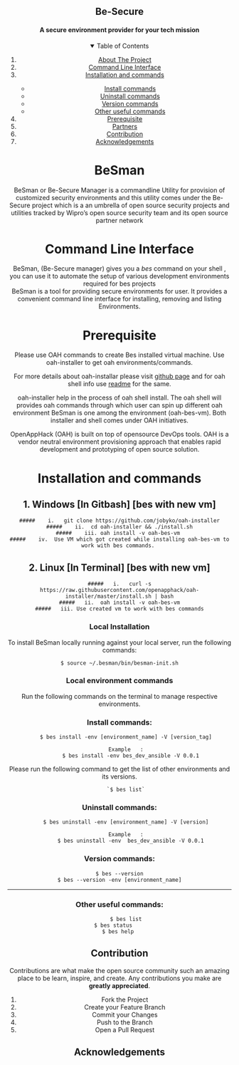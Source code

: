  <h2 align="center">Be-Secure</h2>
   
<p> <center> <h4 align="center"> A secure environment provider for your tech mission </h4> </p>

<!-- TABLE OF CONTENTS -->
<details open="open">
  <summary>Table of Contents</summary>
  <ol>
    <li>
      <a href="#BeSman">About The Project</a>     
    </li>
    <li>
      <a href="#Command-Line-Interface">Command Line Interface</a>
    </li>
    <li><a href="#Installation-and-commands">Installation and commands</a></li>
	       <ul>
        <li><a href="#Install-commands">Install commands</a></li>
	<li><a href="#Uninstall-commands">Uninstall commands</a></li>
        <li><a href="#Version commands">Version commands</a></li>
       <li><a href="#Other useful commands">Other useful commands</a></li>	       
      </ul>
    <li><a href="#Prerequisite">Prerequisite</a></li>
    <li><a href="#Partners">Partners</a></li>
    <li><a href="#Contribution">Contribution</a></li>
    <li><a href="#Acknowledgements">Acknowledgements</a></li>
  </ol>
</details>


<!-- ABOUT THE PROJECT  -->
# BeSman 

BeSman or Be-Secure  Manager is a commandline Utility for provision of customized security environments and this utility comes under the Be-Secure project which is a an umbrella of open source security projects and utilities tracked by Wipro’s open source security team and its open source partner network


<!-- GETTING STARTED -->
# Command Line Interface
BeSman, (Be-Secure manager) gives you a *bes* command on your shell , you can use it to automate the setup of various development environments required for bes projects  
BeSman is a tool for providing secure environments for user. It provides a convenient command line interface for installing, removing and listing Environments.


# Prerequisite

Please use OAH commands to create Bes installed virtual machine. Use oah-installer to get oah environments/commands. 

For more details about oah-installar please visit [github page](https://github.com/jobyko/oah-installer/blob/master/README.md) and for oah shell info use [readme](https://github.com/jobyko/oah-shell/blob/master/README.md) for the same.

oah-installer help in the process of oah shell install. The oah shell will provides oah commands through which user can spin up different oah environment BeSman is one among the environment (oah-bes-vm). Both installer and shell comes under OAH initiatives. 
	
OpenAppHack (OAH) is built on top of opensource DevOps tools. OAH is a vendor neutral environment provisioning approach that enables rapid development and prototyping of open source solution.



# Installation and commands 

## 1. Windows [In Gitbash] [bes with new vm]

    #####    i.   git clone https://github.com/jobyko/oah-installer
    #####    ii.  cd oah-installer && ./install.sh
    #####    iii. oah install -v oah-bes-vm 
    #####    iv.  Use VM which got created while installing oah-bes-vm to work with bes commands. 

## 2. Linux  [In Terminal] [bes with new vm]

    #####   i.   curl -s https://raw.githubusercontent.com/openapphack/oah-installer/master/install.sh | bash
    #####   ii.  oah install -v oah-bes-vm
    #####   iii. Use created vm to work with bes commands
   

### Local Installation

To install BeSman locally running against your local server, run the following commands:


	$ source ~/.besman/bin/besman-init.sh


### Local environment commands

Run the following commands on the terminal to manage respective environments.

### Install commands:

        $ bes install -env [environment_name] -V [version_tag]

        Example   :
           $ bes install -env bes_dev_ansible -V 0.0.1

Please run the following command to get the list of other environments and its versions.

	   	`$ bes list`



### Uninstall commands:

        $ bes uninstall -env [environment_name] -V [version]

        Example   :
           $ bes uninstall -env  bes_dev_ansible -V 0.0.1


### Version commands:

    $ bes --version
    $ bes --version -env [environment_name]

 
____________________

### Other useful commands:        

        $ bes list
        $ bes status        
        $ bes help     


<!-- CONTRIBUTING -->
## Contribution

Contributions are what make the open source community such an amazing place to be learn, inspire, and create. Any contributions you make are **greatly appreciated**.

1. Fork the Project
2. Create your Feature Branch 
3. Commit your Changes
4. Push to the Branch
5. Open a Pull Request

<!-- ACKNOWLEDGEMENTS -->
## Acknowledgements  
